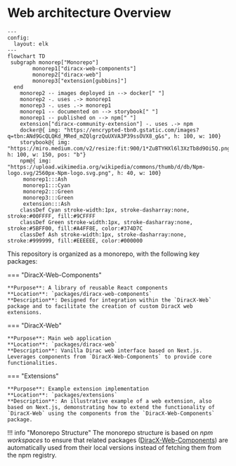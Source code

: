 # Web architecture Overview

```mermaid
---
config:
  layout: elk
---
flowchart TD
 subgraph monorep["Monorepo"]
        monorep1["diracx-web-components"]
        monorep2["diracx-web"]
        monorep3["extension[gubbins]"]
  end
    monorep2 -- images deployed in --> docker[" "]
    monorep2 -. uses .-> monorep1
    monorep3 -. uses .-> monorep1
    monorep1 -- documented on --> storybook[" "]
    monorep1 -- published on --> npm[" "]
    extension["diracx-community-extension"] -. uses .-> npm
    docker@{ img: "https://encrypted-tbn0.gstatic.com/images?q=tbn:ANd9GcQLQKd_MRed_mZQlgrzQuUXVA3P39ssOVX8_g&s", h: 100, w: 100}
    storybook@{ img: "https://miro.medium.com/v2/resize:fit:900/1*ZuBTYHXl6l3XzTb8d9Oi5Q.png", h: 100, w: 150, pos: "b"}
    npm@{ img: "https://upload.wikimedia.org/wikipedia/commons/thumb/d/db/Npm-logo.svg/2560px-Npm-logo.svg.png", h: 40, w: 100}
     monorep1:::Ash
     monorep1:::Cyan
     monorep2:::Green
     monorep3:::Green
     extension:::Ash
    classDef Cyan stroke-width:1px, stroke-dasharray:none, stroke:#00FFFF, fill:#9CFFFF
    classDef Green stroke-width:1px, stroke-dasharray:none, stroke:#5BFF00, fill:#A4FF8E, color:#374D7C
    classDef Ash stroke-width:1px, stroke-dasharray:none, stroke:#999999, fill:#EEEEEE, color:#000000
```

This repository is organized as a monorepo, with the following key packages:

=== "DiracX-Web-Components"

    **Purpose**: A library of reusable React components  
    **Location**: `packages/diracx-web-components`  
    **Description**: Designed for integration within the `DiracX-Web` package and to facilitate the creation of custom DiracX web extensions.

=== "DiracX-Web" 

    **Purpose**: Main web application  
    **Location**: `packages/diracx-web`  
    **Description**: Vanilla Dirac web interface based on Next.js. Leverages components from `DiracX-Web-Components` to provide core functionalities.

=== "Extensions"

    **Purpose**: Example extension implementation  
    **Location**: `packages/extensions`  
    **Description**: An illustrative example of a web extension, also based on Next.js, demonstrating how to extend the functionality of `DiracX-Web` using the components from the `DiracX-Web-Components` package.

!!! info "Monorepo Structure"
    The monorepo structure is based on *npm workspaces* to ensure that related packages ([DiracX-Web-Components](packages/diracx-web-components)) are automatically used from their local versions instead of fetching them from the npm registry.